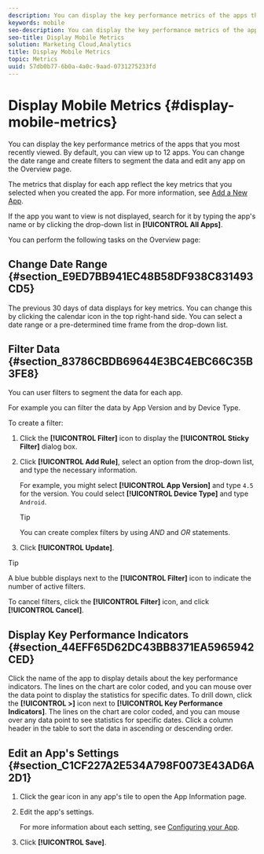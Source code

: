 ```yaml
---
description: You can display the key performance metrics of the apps that you most recently viewed. By default, you can view up to 12 apps. You can change the date range and create filters to segment the data and edit any app on the Overview page.
keywords: mobile
seo-description: You can display the key performance metrics of the apps that you most recently viewed. By default, you can view up to 12 apps. You can change the date range and create filters to segment the data and edit any app on the Overview page.
seo-title: Display Mobile Metrics
solution: Marketing Cloud,Analytics
title: Display Mobile Metrics
topic: Metrics
uuid: 57db0b77-6b0a-4a0c-9aad-0731275233fd
---
```


# Display Mobile Metrics {#display-mobile-metrics}

You can display the key performance metrics of the apps that you most recently viewed. By default, you can view up to 12 apps. You can change the date range and create filters to segment the data and edit any app on the Overview page.

The metrics that display for each app reflect the key metrics that you selected when you created the app. For more information, see [Add a New App](/help/using/manage-apps/t-new-app.md).

If the app you want to view is not displayed, search for it by typing the app's name or by clicking the drop-down list in **[!UICONTROL All Apps]**.

You can perform the following tasks on the Overview page:

## Change Date Range {#section_E9ED7BB941EC48B58DF938C831493CD5}

The previous 30 days of data displays for key metrics. You can change this by clicking the calendar icon in the top right-hand side. You can select a date range or a pre-determined time frame from the drop-down list.

## Filter Data {#section_83786CBDB69644E3BC4EBC66C35B3FE8}

You can user filters to segment the data for each app.

For example you can filter the data by App Version and by Device Type.

To create a filter:

1. Click the **[!UICONTROL Filter]** icon to display the **[!UICONTROL Sticky Filter]** dialog box.
1. Click **[!UICONTROL Add Rule]**, select an option from the drop-down list, and type the necessary information.

    For example, you might select **[!UICONTROL App Version]** and type `4.5` for the version. You could select **[!UICONTROL Device Type]** and type `Android`.

    >[!TIP]
    >
    >You can create complex filters by using *AND* and *OR* statements.

1. Click **[!UICONTROL Update]**.

>[!TIP]
>
>A blue bubble displays next to the **[!UICONTROL Filter]** icon to indicate the number of active filters.

To cancel filters, click the **[!UICONTROL Filter]** icon, and click **[!UICONTROL Cancel]**.

## Display Key Performance Indicators {#section_44EFF65D62DC43BB8371EA5965942CED}

Click the name of the app to display details about the key performance indicators. The lines on the chart are color coded, and you can mouse over the data point to display the statistics for specific dates. To drill down, click the **[!UICONTROL >]** icon next to **[!UICONTROL Key Performance Indicators]**. The lines on the chart are color coded, and you can mouse over any data point to see statistics for specific dates. Click a column header in the table to sort the data in ascending or descending order.

## Edit an App's Settings {#section_C1CF227A2E534A798F0073E43AD6A2D1}

1. Click the gear icon in any app's tile to open the App Information page. 
1. Edit the app's settings.

    For more information about each setting, see [Configuring your App](/help/using/c-manage-app-settings/c-mob-confg-app/c-mob-confg-app.md).

1. Click **[!UICONTROL Save]**.
